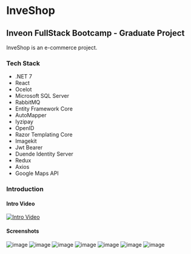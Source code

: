 # InveShop
## Inveon FullStack Bootcamp - Graduate Project
InveShop is an e-commerce project.

### Tech Stack
- .NET 7
- React
- Ocelot
- Microsoft SQL Server
- RabbitMQ
- Entity Framework Core
- AutoMapper
- Iyzipay
- OpenID
- Razor Templating Core
- Imagekit
- Jwt Bearer
- Duende Identity Server
- Redux
- Axios
- Google Maps API

### Introduction
#### Intro Video
[![Intro Video](https://img.youtube.com/vi/2Mj3N8_gR2A/0.jpg)](https://www.youtube.com/watch?v=2Mj3N8_gR2A)

#### Screenshots
![image](https://github.com/durmazoguzhan/ECommerceApp/assets/81313884/cd89f0a8-0673-4d39-ae5a-6936830055e6)
![image](https://github.com/durmazoguzhan/ECommerceApp/assets/81313884/cc782c86-7d31-4fc2-b1cb-47e8b100c114)
![image](https://github.com/durmazoguzhan/ECommerceApp/assets/81313884/2aeb30e0-3cdf-4ccb-a7a9-195ac3a57a80)
![image](https://github.com/durmazoguzhan/ECommerceApp/assets/81313884/2d65a3f0-33af-429c-90dc-475048d55be9)
![image](https://github.com/durmazoguzhan/ECommerceApp/assets/81313884/dc58c4be-1ee1-43c9-a6fd-345deb978033)
![image](https://github.com/durmazoguzhan/ECommerceApp/assets/81313884/47550908-151c-4ad8-9ff6-413c19cab294)
![image](https://github.com/durmazoguzhan/ECommerceApp/assets/81313884/18b726d3-579c-4525-a545-01c1240c5c30)
